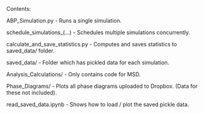 Contents:

ABP_Simulation.py - Runs a single simulation.


schedule_simulations_(...) - Schedules multiple simulations concurrently.


calculate_and_save_statistics.py - Computes and saves statistics to saved_data/ folder.


saved_data/ - Folder which has pickled data for each simulation.


Analysis_Calculations/ - Only contains code for MSD.


Phase_Diagrams/ - Plots all phase diagrams uploaded to Dropbox. (Data for these not included).


read_saved_data.ipynb - Shows how to load / plot the saved pickle data.